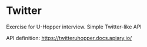 # Twitter
Exercise for U-Hopper interview. Simple Twitter-like API

API definition: https://twitteruhopper.docs.apiary.io/
